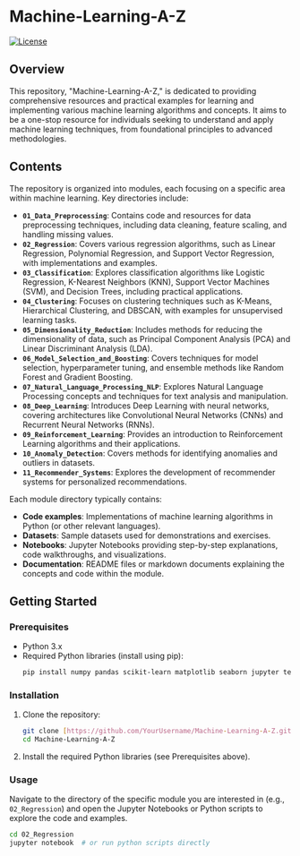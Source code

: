 # Machine-Learning-A-Z

[![License](https://img.shields.io/badge/License-MIT-blue.svg)](LICENSE)

## Overview

This repository, "Machine-Learning-A-Z," is dedicated to providing comprehensive resources and practical examples for learning and implementing various machine learning algorithms and concepts. It aims to be a one-stop resource for individuals seeking to understand and apply machine learning techniques, from foundational principles to advanced methodologies.

## Contents

The repository is organized into modules, each focusing on a specific area within machine learning. Key directories include:

-   **`01_Data_Preprocessing`**: Contains code and resources for data preprocessing techniques, including data cleaning, feature scaling, and handling missing values.
-   **`02_Regression`**:  Covers various regression algorithms, such as Linear Regression, Polynomial Regression, and Support Vector Regression, with implementations and examples.
-   **`03_Classification`**:  Explores classification algorithms like Logistic Regression, K-Nearest Neighbors (KNN), Support Vector Machines (SVM), and Decision Trees, including practical applications.
-   **`04_Clustering`**: Focuses on clustering techniques such as K-Means, Hierarchical Clustering, and DBSCAN, with examples for unsupervised learning tasks.
-   **`05_Dimensionality_Reduction`**: Includes methods for reducing the dimensionality of data, such as Principal Component Analysis (PCA) and Linear Discriminant Analysis (LDA).
-   **`06_Model_Selection_and_Boosting`**: Covers techniques for model selection, hyperparameter tuning, and ensemble methods like Random Forest and Gradient Boosting.
-   **`07_Natural_Language_Processing_NLP`**:  Explores Natural Language Processing concepts and techniques for text analysis and manipulation.
-   **`08_Deep_Learning`**: Introduces Deep Learning with neural networks, covering architectures like Convolutional Neural Networks (CNNs) and Recurrent Neural Networks (RNNs).
-   **`09_Reinforcement_Learning`**: Provides an introduction to Reinforcement Learning algorithms and their applications.
-   **`10_Anomaly_Detection`**: Covers methods for identifying anomalies and outliers in datasets.
-   **`11_Recommender_Systems`**:  Explores the development of recommender systems for personalized recommendations.

Each module directory typically contains:

-   **Code examples**: Implementations of machine learning algorithms in Python (or other relevant languages).
-   **Datasets**: Sample datasets used for demonstrations and exercises.
-   **Notebooks**: Jupyter Notebooks providing step-by-step explanations, code walkthroughs, and visualizations.
-   **Documentation**:  README files or markdown documents explaining the concepts and code within the module.

## Getting Started

### Prerequisites

-   Python 3.x
-   Required Python libraries (install using pip):
    ```bash
    pip install numpy pandas scikit-learn matplotlib seaborn jupyter tensorflow  # Add other libraries as needed
    ```

### Installation

1.  Clone the repository:
    ```bash
    git clone [https://github.com/YourUsername/Machine-Learning-A-Z.git](https://www.google.com/search?q=https://github.com/YourUsername/Machine-Learning-A-Z.git)
    cd Machine-Learning-A-Z
    ```

2.  Install the required Python libraries (see Prerequisites above).

### Usage

Navigate to the directory of the specific module you are interested in (e.g., `02_Regression`) and open the Jupyter Notebooks or Python scripts to explore the code and examples.

```bash
cd 02_Regression
jupyter notebook  # or run python scripts directly
